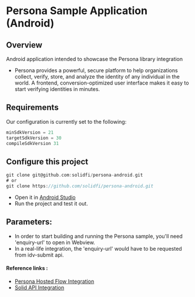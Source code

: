 
# Persona Sample Application (Android)

## Overview
Android application intended to showcase the Persona library integration

 - Persona provides a powerful, secure platform to help organizations collect, verify, store, and analyze the identity of any individual in the world. A frontend, conversion-optimized user interface makes it easy to start verifying identities in minutes.

## Requirements

Our configuration is currently set to the following:
```groovy
minSdkVersion = 21
targetSdkVersion = 30
compileSdkVersion 31
```

## Configure this project

```groovy
git clone git@github.com:solidfi/persona-android.git
# or
git clone https://github.com/solidfi/persona-android.git
```
- Open it in [Android Studio](https://developer.android.com/studio)
- Run the project and test it out.

## Parameters:

- In order to start building and running the Persona sample, you'll need 'enquiry-url' to open in Webview.
- In a real-life integration, the 'enquiry-url' would have to be requested from idv-submit api.

#### Reference links :

- [Persona Hosted Flow Integration](https://docs.withpersona.com/docs/quickstart-hosted-flow)
- [Solid API Integration](https://documenter.getpostman.com/view/13543869/TWDfEDwX#ce8c0e57-0dcf-45ea-87d8-6f03a302e027)
  